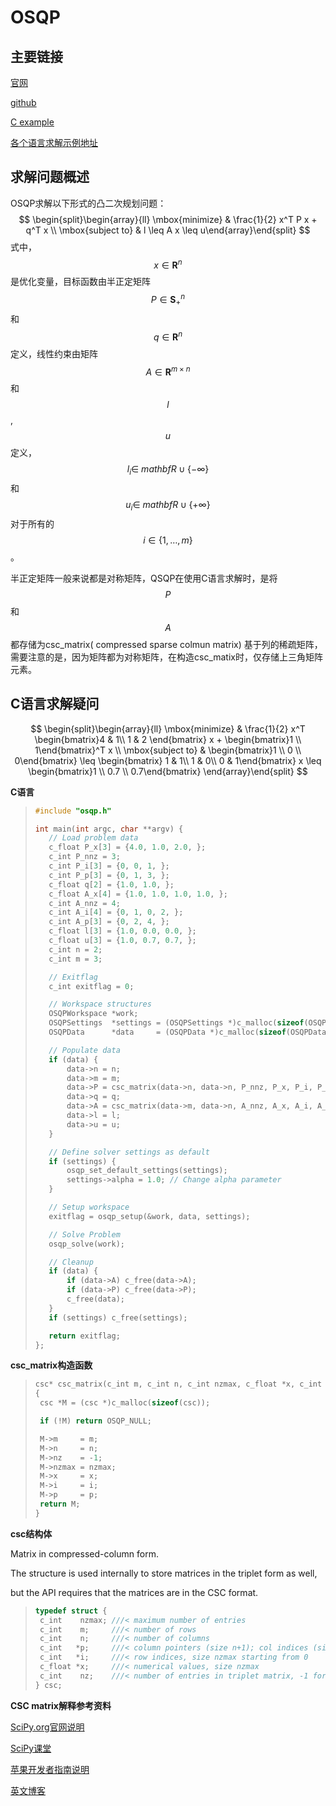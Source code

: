 # OSQP

## 主要链接

[官网]( https://osqp.org/ )

[github]( https://github.com/oxfordcontrol/osqp )

[C example]( https://github.com/oxfordcontrol/osqp/tree/master/examples )

[各个语言求解示例地址]( https://osqp.org/docs/examples/setup-and-solve.html )

## 求解问题概述

OSQP求解以下形式的凸二次规划问题：
$$
\begin{split}\begin{array}{ll}  \mbox{minimize} & \frac{1}{2} x^T P x + q^T x \\  \mbox{subject to} & l \leq A x \leq u\end{array}\end{split}
$$
式中，$$ x\in\mathbf{R}^{n}$$是优化变量，目标函数由半正定矩阵$$ P\in\mathbf{S}^{n}_{+}$$和$$ q\in\mathbf{R}^{n}$$定义，线性约束由矩阵$$ A \in\mathbf{R}^{m \times n} $$和$$ l $$, $$ u $$定义，$$ l_{i} \in\ mathbf{R} \cup \{ -\infty\} $$和$$ u_{i} \in\ mathbf{R} \cup \{ +\infty\} $$ 对于所有的$$ i \in \{1,\ldots,m\} $$。



半正定矩阵一般来说都是对称矩阵，QSQP在使用C语言求解时，是将 $$ P $$ 和 $$ A $$ 都存储为csc_matrix( compressed sparse colmun matrix) 基于列的稀疏矩阵，需要注意的是，因为矩阵都为对称矩阵，在构造csc_matix时，仅存储上三角矩阵元素。

## C语言求解疑问

$$
\begin{split}\begin{array}{ll}
  \mbox{minimize} & \frac{1}{2} x^T \begin{bmatrix}4 & 1\\ 1 & 2 \end{bmatrix} x + \begin{bmatrix}1 \\ 1\end{bmatrix}^T x \\
  \mbox{subject to} & \begin{bmatrix}1 \\ 0 \\ 0\end{bmatrix} \leq \begin{bmatrix} 1 & 1\\ 1 & 0\\ 0 & 1\end{bmatrix} x \leq  \begin{bmatrix}1 \\ 0.7 \\ 0.7\end{bmatrix}
\end{array}\end{split}
$$



**C语言**

>```c
>#include "osqp.h"
>
>int main(int argc, char **argv) {
>    // Load problem data
>    c_float P_x[3] = {4.0, 1.0, 2.0, };
>    c_int P_nnz = 3;
>    c_int P_i[3] = {0, 0, 1, };
>    c_int P_p[3] = {0, 1, 3, };
>    c_float q[2] = {1.0, 1.0, };
>    c_float A_x[4] = {1.0, 1.0, 1.0, 1.0, };
>    c_int A_nnz = 4;
>    c_int A_i[4] = {0, 1, 0, 2, };
>    c_int A_p[3] = {0, 2, 4, };
>    c_float l[3] = {1.0, 0.0, 0.0, };
>    c_float u[3] = {1.0, 0.7, 0.7, };
>    c_int n = 2;
>    c_int m = 3;
>
>    // Exitflag
>    c_int exitflag = 0;
>
>    // Workspace structures
>    OSQPWorkspace *work;
>    OSQPSettings  *settings = (OSQPSettings *)c_malloc(sizeof(OSQPSettings));
>    OSQPData      *data     = (OSQPData *)c_malloc(sizeof(OSQPData));
>
>    // Populate data
>    if (data) {
>        data->n = n;
>        data->m = m;
>        data->P = csc_matrix(data->n, data->n, P_nnz, P_x, P_i, P_p);
>        data->q = q;
>        data->A = csc_matrix(data->m, data->n, A_nnz, A_x, A_i, A_p);
>        data->l = l;
>        data->u = u;
>    }
>
>    // Define solver settings as default
>    if (settings) {
>        osqp_set_default_settings(settings);
>        settings->alpha = 1.0; // Change alpha parameter
>    }
>
>    // Setup workspace
>    exitflag = osqp_setup(&work, data, settings);
>
>    // Solve Problem
>    osqp_solve(work);
>
>    // Cleanup
>    if (data) {
>        if (data->A) c_free(data->A);
>        if (data->P) c_free(data->P);
>        c_free(data);
>    }
>    if (settings) c_free(settings);
>
>    return exitflag;
>};
>```

**csc_matrix构造函数**

>```c
>csc* csc_matrix(c_int m, c_int n, c_int nzmax, c_float *x, c_int *i, c_int *p)
>{
>  csc *M = (csc *)c_malloc(sizeof(csc));
>
>  if (!M) return OSQP_NULL;
>
>  M->m     = m;
>  M->n     = n;
>  M->nz    = -1;
>  M->nzmax = nzmax;
>  M->x     = x;
>  M->i     = i;
>  M->p     = p;
>  return M;
>}
>```

**csc结构体**

Matrix in compressed-column form.

The structure is used internally to store matrices in the triplet form as well,

but the API requires that the matrices are in the CSC format.

>```C
>typedef struct {
>  c_int    nzmax; ///< maximum number of entries
>  c_int    m;     ///< number of rows
>  c_int    n;     ///< number of columns
>  c_int   *p;     ///< column pointers (size n+1); col indices (size nzmax) start from 0 when using triplet format (direct KKT matrix formation)
>  c_int   *i;     ///< row indices, size nzmax starting from 0
>  c_float *x;     ///< numerical values, size nzmax
>  c_int    nz;    ///< number of entries in triplet matrix, -1 for csc
>} csc;
>```



**CSC matrix解释参考资料**

[SciPy.org官网说明]( https://docs.scipy.org/doc/scipy/reference/generated/scipy.sparse.csc_matrix.html )

[SciPy课堂]( http://scipy-lectures.org/advanced/scipy_sparse/csc_matrix.html )

[苹果开发者指南说明]( https://developer.apple.com/documentation/accelerate/creating_sparse_matrices )

[英文博客]( https://www.cnblogs.com/rollenholt/p/5960523.html )
